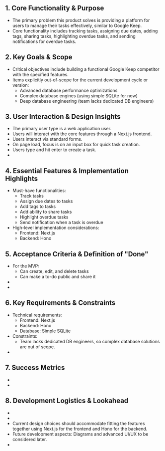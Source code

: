 ## 1. Core Functionality & Purpose
- The primary problem this product solves is providing a platform for users to manage their tasks effectively, similar to Google Keep.
- Core functionality includes tracking tasks, assigning due dates, adding tags, sharing tasks, highlighting overdue tasks, and sending notifications for overdue tasks.

## 2. Key Goals & Scope
- Critical objectives include building a functional Google Keep competitor with the specified features.
- Items explicitly out-of-scope for the current development cycle or version:
    - Advanced database performance optimizations
    - Complex database engines (using simple SQLite for now)
    - Deep database engineering (team lacks dedicated DB engineers)

## 3. User Interaction & Design Insights
- The primary user type is a web application user.
- Users will interact with the core features through a Next.js frontend.
- Users interact via standard forms.
- On page load, focus is on an input box for quick task creation.
- Users type and hit enter to create a task.
- <!-- TODO: Describe the primary ways users will interact with the core features (reference UI mockups, API contracts, user flow diagrams if available in NOTES.md or linked external resources). (Expected in NOTES.md - Diagrams and advanced UI/UX to be considered later) -->

## 4. Essential Features & Implementation Highlights
- Must-have functionalities:
  - Track tasks
  - Assign due dates to tasks
  - Add tags to tasks
  - Add ability to share tasks
  - Highlight overdue tasks
  - Send notification when a task is overdue
- High-level implementation considerations:
  - Frontend: Next.js
  - Backend: Hono

## 5. Acceptance Criteria & Definition of "Done"
- For the MVP:
    - Can create, edit, and delete tasks
    - Can make a to-do public and share it
- <!-- TODO: For each key feature or user story, what are the specific, measurable, achievable, relevant, and time-bound (SMART) conditions that must be met for it to be considered "done"? (Expected in NOTES.md - beyond MVP) -->
- <!-- TODO: How will successful completion be verified (e.g., specific tests, user validation scenarios)? (Expected in NOTES.md) -->

## 6. Key Requirements & Constraints
- Technical requirements:
  - Frontend: Next.js
  - Backend: Hono
  - Database: Simple SQLite
- Constraints:
  - Team lacks dedicated DB engineers, so complex database solutions are out of scope.
- <!-- TODO: List key non-functional requirements (NFRs) such as performance targets (latency, throughput), scalability needs, security standards (compliance, data privacy), reliability goals (uptime), and any known constraints (e.g., infrastructure limitations, budget, timelines). (Expected in NOTES.md) -->

## 7. Success Metrics
- <!-- TODO: How will the success of this product/feature be measured post-deployment from a user and business perspective (e.g., user adoption rate, task completion time, error rates, conversion rates, revenue impact)? (Expected in NOTES.md) -->
- <!-- TODO: (Optional, if distinct from above) How will the development team measure technical success (e.g., system stability, maintainability, code quality metrics)? (Expected in NOTES.md) -->

## 8. Development Logistics & Lookahead
- <!-- TODO: Identify significant technical risks, challenges, or dependencies. Include initial thoughts on mitigation strategies. (Expected in NOTES.md) -->
- <!-- TODO: List major assumptions being made that, if incorrect, could impact development. (Expected in NOTES.md) -->
- Current design choices should accommodate fitting the features together using Next.js for the frontend and Hono for the backend.
- Future development aspects: Diagrams and advanced UI/UX to be considered later.
- <!-- TODO: Briefly consider future development aspects or extensibility points that current design choices should accommodate. (Expected in NOTES.md - beyond UI/UX) --> 
